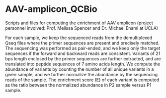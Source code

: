 # AAV-amplicon_QCBio
Scripts and files for computing the enrichment of AAV amplicon (project personnel involved: Prof. Melissa Spencer and Dr. Michael Enami at UCLA)


For each sample, we keep the sequenced reads from the demultiplexed Qseq files where the primer sequences are present and precisely matched. The sequencing was performed as pair-ended, and we keep only the target sequences if the forward and backward reads are consistent. Variants of 21 bps length enclosed by the primer sequences are further extracted, and are translated into peptide sequences of 7 amino acids length. We compute the abundance of variants by counting the number of all unique variants in a given sample, and we further normalize the abundance by the sequencing reads of the sample. The enrichment score (E) of each variant is computed as the ratio between the normalized abundance in P2 sample versus P1 sample. 
